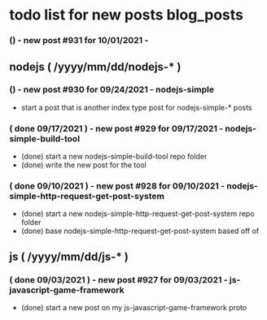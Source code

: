 # todo list for new posts blog_posts


### () - new post #931 for 10/01/2021 - 


<!--###### ########## ########## #######-->
## nodejs ( /yyyy/mm/dd/nodejs-* )
<!--###### ########## ########## #######-->

### () - new post #930 for 09/24/2021 - nodejs-simple
* start a post that is another index type post for nodejs-simple-* posts

### ( done 09/17/2021 ) - new post #929 for 09/17/2021 - nodejs-simple-build-tool
* (done) start a new nodejs-simple-build-tool repo folder
* (done) write the new post for the tool

### ( done 09/10/2021 ) - new post #928 for 09/10/2021 - nodejs-simple-http-request-get-post-system
* (done) start a new nodejs-simple-http-request-get-post-system repo folder
* (done) base nodejs-simple-http-request-get-post-system based off of


<!--###### ########## ########## #######-->
## js ( /yyyy/mm/dd/js-* )
<!--###### ########## ########## #######-->

### ( done 09/03/2021 ) - new post #927 for 09/03/2021 - js-javascript-game-framework
* (done) start a new post on my js-javascript-game-framework proto